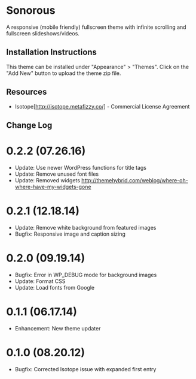 # Sonorous

A responsive (mobile friendly) fullscreen theme with infinite scrolling and fullscreen slideshows/videos.

## Installation Instructions

This theme can be installed under "Appearance" > "Themes".  Click on the "Add New" button to upload the theme zip file.

## Resources

* Isotope[http://isotope.metafizzy.co/] - Commercial License Agreement

## Change Log

0.2.2 (07.26.16)
===

* Update: Use newer WordPress functions for title tags
* Update: Remove unused font files
* Update: Removed widgets http://themehybrid.com/weblog/where-oh-where-have-my-widgets-gone

0.2.1 (12.18.14)
===

* Update: Remove white background from featured images
* Bugfix: Responsive image and caption sizing

0.2.0 (09.19.14)
===

* Bugfix: Error in WP_DEBUG mode for background images
* Update: Format CSS
* Update: Load fonts from Google

0.1.1 (06.17.14)
===

* Enhancement: New theme updater

0.1.0 (08.20.12)
===

* Bugfix: Corrected Isotope issue with expanded first entry